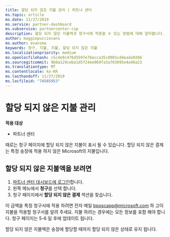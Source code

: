 ```yaml
---
title: 할당 되지 않은 지불 관리 | 파트너 센터
ms.topic: article
ms.date: 11/27/2019
ms.service: partner-dashboard
ms.subservice: partnercenter-csp
description: 할당 되지 않은 지불액과 청구서에 적용할 수 있는 방법에 대해 알아봅니다.
author: maggiepuccievans
ms.author: evansma
keywords: 청구, 지불, 지불, 할당 되지 않은 지불
ms.localizationpriority: medium
ms.openlocfilehash: c5c4e9c476d5597e76acca35c0901cd4eada9266
ms.sourcegitcommit: 9b0a129ceba1d5f24ee069fa3a703695e4a96a23
ms.translationtype: MT
ms.contentlocale: ko-KR
ms.lasthandoff: 11/27/2019
ms.locfileid: "74565953"
---
```

# <a name="manage-unallocated-payments"></a>할당 되지 않은 지불 관리

**적용 대상**

- 파트너 센터

때로는 청구 페이지에 할당 되지 않은 지불이 표시 될 수 있습니다. 할당 되지 않은 결제는 특정 송장에 적용 하지 않은 Microsoft의 지불입니다.

## <a name="to-view-your-unallocated-payments"></a>할당 되지 않은 지불액을 보려면

1.  [파트너 센터 대시보드에 로그인](https://partner.microsoft.com/en-us/dashboard/home)합니다.
2.  왼쪽 메뉴에서 **청구**를 선택 합니다.
3.  청구 페이지에서 **할당 되지 않은 결제** 섹션을 찾습니다. 

이 금액을 특정 청구서에 적용 하려면 전자 메일 bposcapp@microsoft.com 하 고이 지불을 적용할 청구서를 알려 주세요. 지불 하려는 경우에는 모든 정보를 포함 해야 합니다. 청구 페이지는 5-6 일 후에 업데이트 됩니다. 

할당 되지 않은 지불액은 송장에 할당할 때까지 할당 되지 않은 상태로 유지 됩니다. 
